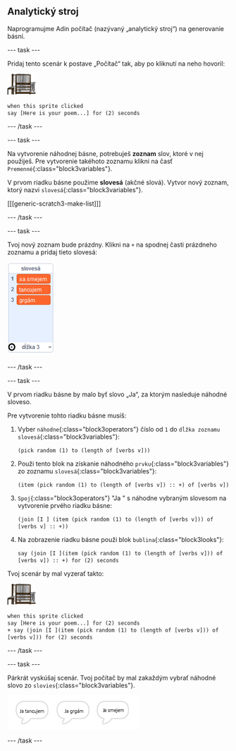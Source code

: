 ## Analytický stroj

Naprogramujme Adin počítač (nazývaný „analytický stroj“) na generovanie básní.

\--- task \---

Pridaj tento scenár k postave „Počítač“ tak, aby po kliknutí na neho hovoril:

![postava počítač](images/computer-sprite.png)

```blocks3
when this sprite clicked
say [Here is your poem...] for (2) seconds
```

\--- /task \---

\--- task \---

Na vytvorenie náhodnej básne, potrebuješ **zoznam** slov, ktoré v nej použiješ. Pre vytvorenie takéhoto zoznamu klikni na časť `Premenné`{:class="block3variables"}.

V prvom riadku básne použime **slovesá** (akčné slová). Vytvor nový zoznam, ktorý nazvi `slovesá`{:class="block3variables"}.

[[[generic-scratch3-make-list]]]

\--- /task \---

\--- task \---

Tvoj nový zoznam bude prázdny. Klikni na `+` na spodnej časti prázdneho zoznamu a pridaj tieto slovesá:

![zoznam so zvýrazneným +](images/poetry-verbs-annotated.png)

\--- /task \---

\--- task \---

V prvom riadku básne by malo byť slovo „Ja“, za ktorým nasleduje náhodné sloveso.

Pre vytvorenie tohto riadku básne musíš:

1. Vyber `náhodne`{:class="block3operators"} číslo od `1` do `dĺžka zoznamu slovesá`{:class="block3variables"}:
    
    ```blocks3
    (pick random (1) to (length of [verbs v]))
    ```

2. Použi tento blok na získanie náhodného `prvku`{:class="block3variables"} zo zoznamu `slovesá`{:class="block3variables"}:
    
    ```blocks3
    (item (pick random (1) to (length of [verbs v]) :: +) of [verbs v])
    ```

3. `Spoj`{:class="block3operators"} "Ja " s náhodne vybraným slovesom na vytvorenie prvého riadku básne:
    
    ```blocks3
    (join [I ] (item (pick random (1) to (length of [verbs v])) of [verbs v] :: +))
    ```

4. Na zobrazenie riadku básne použi blok `bublina`{:class="block3looks"}:
    
    ```blocks3
    say (join [I ](item (pick random (1) to (length of [verbs v])) of [verbs v]) :: +) for (2) seconds
    ```

Tvoj scenár by mal vyzerať takto:

![postava počítač](images/computer-sprite.png)

```blocks3
when this sprite clicked
say [Here is your poem...] for (2) seconds
+ say (join [I ](item (pick random (1) to (length of [verbs v])) of [verbs v])) for (2) seconds
```

\--- /task \---

\--- task \---

Párkrát vyskúšaj scenár. Tvoj počítač by mal zakaždým vybrať náhodné slovo zo `slovies`{:class="block3variables"}.

![3 bubliny s rôznym obsahom](images/poetry-random-test.png)

\--- /task \---